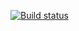 [![Build status](https://ci.appveyor.com/api/projects/status/a37f06r5panumhq4/branch/master?svg=true)](https://ci.appveyor.com/project/l0197d/aqa-4-1/branch/master)

